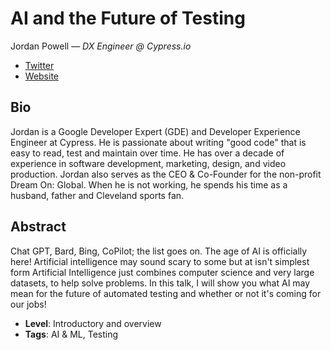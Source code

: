 # AI and the Future of Testing

Jordan Powell &mdash; *DX Engineer @ Cypress.io*

- [Twitter](http://twitter.com/jordanpowell88)
- [Website](https://jordanpowell.online)

## Bio

Jordan is a Google Developer Expert (GDE) and Developer Experience Engineer at Cypress. He is passionate about writing "good code" that is easy to read, test and maintain over time. He has over a decade of experience in software development, marketing, design, and video production.  Jordan also serves as the CEO & Co-Founder for the non-profit Dream On: Global. When he is not working, he spends his time as a husband, father and Cleveland sports fan.

## Abstract

Chat GPT, Bard, Bing, CoPilot; the list goes on. The age of AI is officially here!  Artificial intelligence may sound scary to some but at isn't simplest form Artificial Intelligence just combines computer science and very large datasets, to help solve problems. In this talk, I will show you what AI may mean for the future of automated testing and whether or not it's coming for our jobs!

- **Level**: Introductory and overview
- **Tags**: AI & ML, Testing
  